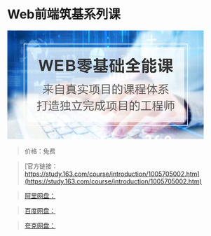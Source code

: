 # Web前端筑基系列课

![img](../../../assets/study163/free/2e95fe34-0e17-4670-8f96-150021d91a10.jpg)

> 价格：免费

> [官方链接：https://study.163.com/course/introduction/1005705002.htm](https://study.163.com/course/introduction/1005705002.htm)

> [阿里网盘：]()

> [百度网盘：]()

> [夸克网盘：]()
